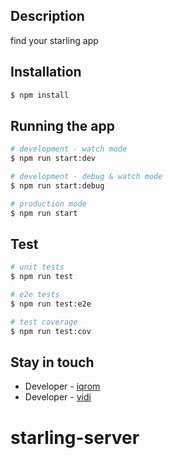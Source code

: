 ## Description

find your starling app

## Installation

```bash
$ npm install
```

## Running the app

```bash
# development - watch mode
$ npm run start:dev

# development - debug & watch mode
$ npm run start:debug

# production mode
$ npm run start
```

## Test

```bash
# unit tests
$ npm run test

# e2e tests
$ npm run test:e2e

# test coverage
$ npm run test:cov
```

## Stay in touch

- Developer - [iqrom](https://github.com/iqrom25)
- Developer - [vidi](https://github.com/amevide998)

# starling-server
